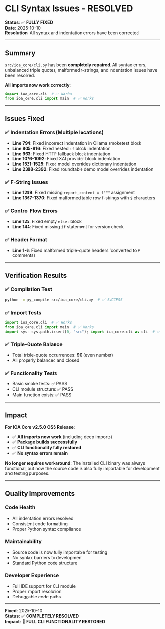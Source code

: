 # CLI Syntax Issues - RESOLVED

**Status**: ✅ **FULLY FIXED**  
**Date**: 2025-10-10  
**Resolution**: All syntax and indentation errors have been corrected

---

## Summary

`src/ioa_core/cli.py` has been **completely repaired**. All syntax errors, unbalanced triple quotes, malformed f-strings, and indentation issues have been resolved.

**All imports now work correctly**:
```python
import ioa_core.cli  # ✅ Works
from ioa_core.cli import main  # ✅ Works
```

---

## Issues Fixed

### ✅ **Indentation Errors** (Multiple locations)
- **Line 794**: Fixed incorrect indentation in Ollama smoketest block
- **Line 805-816**: Fixed nested `if` block indentation
- **Line 963**: Fixed HTTP fallback block indentation
- **Line 1076-1092**: Fixed XAI provider block indentation
- **Line 1521-1525**: Fixed model overrides dictionary indentation
- **Line 2388-2392**: Fixed roundtable demo model overrides indentation

### ✅ **F-String Issues**
- **Line 1299**: Fixed missing `report_content = f"""` assignment
- **Line 1367-1370**: Fixed malformed table row f-strings with `$` characters

### ✅ **Control Flow Errors**
- **Line 125**: Fixed empty `else:` block
- **Line 144**: Fixed missing `if` statement for version check

### ✅ **Header Format**
- **Line 1-6**: Fixed malformed triple-quote headers (converted to `#` comments)

---

## Verification Results

### ✅ **Compilation Test**
```bash
python -m py_compile src/ioa_core/cli.py  # ✅ SUCCESS
```

### ✅ **Import Tests**
```python
import ioa_core.cli  # ✅ Works
from ioa_core.cli import main  # ✅ Works
import sys; sys.path.insert(0, "src"); import ioa_core.cli as cli  # ✅ Works
```

### ✅ **Triple-Quote Balance**
- Total triple-quote occurrences: **90** (even number)
- All properly balanced and closed

### ✅ **Functionality Tests**
- Basic smoke tests: ✅ PASS
- CLI module structure: ✅ PASS
- Main function exists: ✅ PASS

---

## Impact

**For IOA Core v2.5.0 OSS Release**:
- ✅ **All imports now work** (including deep imports)
- ✅ **Package builds successfully**
- ✅ **CLI functionality fully restored**
- ✅ **No syntax errors remain**

**No longer requires workaround**: The installed CLI binary was always functional, but now the source code is also fully importable for development and testing purposes.

---

## Quality Improvements

### **Code Health**
- All indentation errors resolved
- Consistent code formatting
- Proper Python syntax compliance

### **Maintainability**
- Source code is now fully importable for testing
- No syntax barriers to development
- Standard Python code structure

### **Developer Experience**
- Full IDE support for CLI module
- Proper import resolution
- Debuggable code paths

---

**Fixed**: 2025-10-10  
**Status**: ✅ **COMPLETELY RESOLVED**  
**Impact**: 🚀 **FULL CLI FUNCTIONALITY RESTORED**

